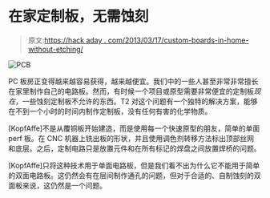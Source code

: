 # 在家定制板，无需蚀刻

> 原文:[https://hack aday . com/2013/03/17/custom-boards-in-home-without-etching/](https://hackaday.com/2013/03/17/custom-boards-at-home-without-etching/)

![PCB](../Images/df3036a3640d6068ec8b705a6432cde6.png)

PC 板房正变得越来越容易获得，越来越便宜。我们中的一些人甚至非常非常擅长在家里制作自己的电路板。然而，有时候一个项目或原型需要非常便宜的定制板*现在*，一些蚀刻定制板不允许的东西。T2 对这个问题有一个独特的解决方案，能够在不到一个小时的时间内制作定制板，没有任何有害的化学物质。

[KopfAffe]不是从覆铜板开始建造，而是使用每一个快速原型的朋友，简单的单面 perf 板。在 CNC 机器上铣出板的形状，并且使用调色剂转移方法标出顶部丝网和底层。之后，定制电路只是放置元件和在所有标记的焊盘之间放置焊桥的问题。

[KopfAffe]只将这种技术用于单面电路板，但是我们看不出为什么它不能用于简单的双面电路板。这仍然会有在层间制作通孔的问题，但对于合适的、自制蚀刻的双面板来说，这仍然是一个问题。